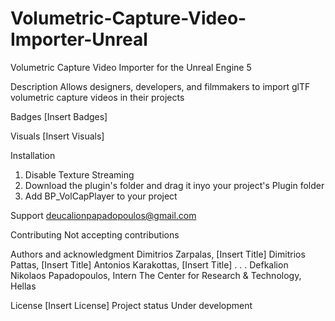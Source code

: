# Volumetric-Capture-Video-Importer-Unreal
Volumetric Capture Video Importer for the Unreal Engine 5

Description 
Allows designers, developers, and filmmakers to import glTF volumetric capture videos in their projects

Badges
[Insert Badges]

Visuals
[Insert Visuals]

Installation
1. Disable Texture Streaming
2. Download the plugin's folder and drag it inyo your project's Plugin folder
3. Add BP_VolCapPlayer to your project

Support 
deucalionpapadopoulos@gmail.com

Contributing 
Not accepting contributions

Authors and acknowledgment
Dimitrios Zarpalas, [Insert Title] 
Dimitrios Pattas, [Insert Title] 
Antonios Karakottas, [Insert Title] 
. . . 
Defkalion Nikolaos Papadopoulos, Intern The Center for Research & Technology, Hellas

License [Insert License]
Project status 
Under development
